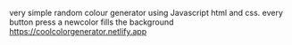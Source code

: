 very simple random colour generator using Javascript html and css.
every button press a newcolor fills the background
https://coolcolorgenerator.netlify.app
